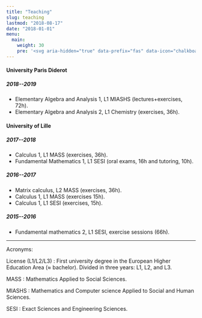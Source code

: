 ```yaml
---
title: "Teaching"
slug: teaching
lastmod: "2018-08-17"
date: "2018-01-01"
menu:
  main:
    weight: 30
    pre: '<svg aria-hidden="true" data-prefix="fas" data-icon="chalkboard-teacher" class="svg-inline--fa fa-chalkboard-teacher fa-w-20" role="img" xmlns="http://www.w3.org/2000/svg" viewBox="0 0 640 512"><path fill="currentColor" d="M208 352c-2.39 0-4.78.35-7.06 1.09C187.98 357.3 174.35 360 160 360c-14.35 0-27.98-2.7-40.95-6.91-2.28-.74-4.66-1.09-7.05-1.09C49.94 352-.33 402.48 0 464.62.14 490.88 21.73 512 48 512h224c26.27 0 47.86-21.12 48-47.38.33-62.14-49.94-112.62-112-112.62zm-48-32c53.02 0 96-42.98 96-96s-42.98-96-96-96-96 42.98-96 96 42.98 96 96 96zM592 0H208c-26.47 0-48 22.25-48 49.59V96c23.42 0 45.1 6.78 64 17.8V64h352v288h-64v-64H384v64h-76.24c19.1 16.69 33.12 38.73 39.69 64H592c26.47 0 48-22.25 48-49.59V49.59C640 22.25 618.47 0 592 0z"></path></svg>'
---
```


#### University Paris Diderot

##### 2018--2019

* Elementary Algebra and Analysis 1, L1 MIASHS (lectures+exercises, 72h).
* Elementary Algebra and Analysis 2, L1 Chemistry (exercises, 36h).

#### University of Lille

##### 2017--2018

* Calculus 1, L1 MASS (exercises, 36h).
* Fundamental Mathematics 1, L1 SESI (oral exams, 16h and tutoring, 10h).

##### 2016--2017

* Matrix calculus, L2 MASS (exercises, 36h).
* Calculus 1, L1 MASS (exercises 15h).
* Calculus 1, L1 SESI (exercises, 15h).

##### 2015--2016

* Fundamental mathematics 2, L1 SESI, exercise sessions (66h).

---

Acronyms:

License (L1/L2/L3)
: First university degree in the European Higher Education Area (≈ bachelor). Divided in three years: L1, L2, and L3.

MASS
: Mathematics Applied to Social Sciences.

MIASHS
: Mathematics and Computer science Applied to Social and Human Sciences.

SESI
: Exact Sciences and Engineering Sciences.
